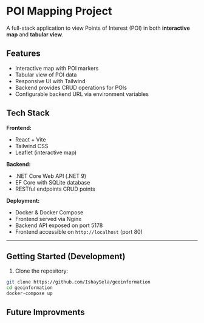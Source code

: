 # POI Mapping Project

A full-stack application to view Points of Interest (POI) in both **interactive map** and **tabular view**.

## Features

- Interactive map with POI markers
- Tabular view of POI data
- Responsive UI with Tailwind
- Backend provides CRUD operations for POIs
- Configurable backend URL via environment variables

## Tech Stack

**Frontend:**
- React + Vite
- Tailwind CSS
- Leaflet (interactive map)

**Backend:**
- .NET Core Web API (.NET 9)
- EF Core with SQLite database
- RESTful endpoints CRUD points

**Deployment:**
- Docker & Docker Compose
- Frontend served via Nginx
- Backend API exposed on port 5178
- Frontend accessible on `http://localhost` (port 80)

---

## Getting Started (Development)

1. Clone the repository:

```bash
git clone https://github.com/IshaySela/geoinformation
cd geoinformation
docker-compose up
```

## Future Improvments
